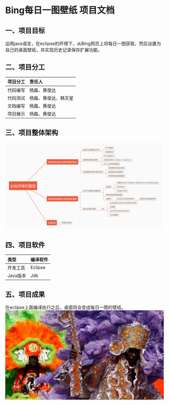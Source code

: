 # Bing每日一图壁纸 项目文档

## 一、项目目标
运用java语言，在eclipse的环境下，从Bing网页上将每日一图获取，然后设置为自己的桌面壁纸，并实现历史记录保存扩展功能。

## 二、项目分工
|项目分工|责任人|
|:---|:---|
|代码编写|杨磊、黄俊达|
|代码测试|杨磊、黄俊达、韩天星|
|文档编写| 杨磊、黄俊达|
|项目展示| 杨磊、黄俊达|

## 三、项目整体架构
![image loading failed](https://github.com/hjdteam/Document_base/blob/master/picture/java.jpg)

## 四、项目软件
|类型|编译软件|
|:---|:---|
|开发工具|Eclipse|
|Java版本|Jdk|

## 五、项目成果
在eclipse上面编译执行之后，桌面将会变成每日一图的壁纸。
![image loading failed](https://github.com/hjdteam/Document_base/blob/master/picture/2019252001.jpg)
